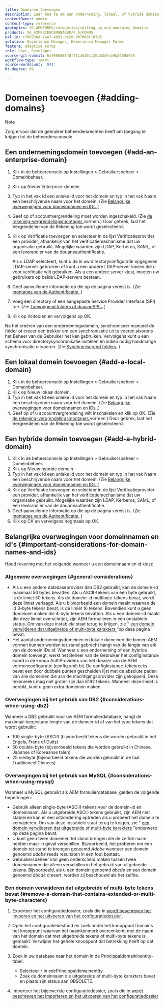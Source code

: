```yaml
---
title: Domeinen toevoegen
description: Leer hoe te om een onderneming, lokaal, of hybride domein toe te voegen gebruikend de montages van het Beheer van het Domein en algemene overwegingen voor domeinnamen en identiteitskaarts.
contentOwner: admin
content-type: reference
geptopics: SG_AEMFORMS/categories/setting_up_and_managing_domains
products: SG_EXPERIENCEMANAGER/6.5/FORMS
exl-id: c708936d-7aa7-4b92-be2d-d97008f187d2
solution: Experience Manager, Experience Manager Forms
feature: Adaptive Forms
role: User, Developer
source-git-commit: 6a9806d8f40f711a610c130c63d9ab9b2460d075
workflow-type: tm+mt
source-wordcount: '941'
ht-degree: 0%

---
```


# Domeinen toevoegen {#adding-domains}

>[!NOTE]
> 
> Zorg ervoor dat de gebruiker beheerdersrechten heeft om toegang te krijgen tot de beheerdersconsole.

## Een ondernemingsdomein toevoegen {#add-an-enterprise-domain}

1. Klik in de beheerconsole op Instellingen > Gebruikersbeheer > Domeinbeheer.
1. Klik op Nieuw Enterprise-domein.
1. Typ in het vak Id een unieke id voor het domein en typ in het vak Naam een beschrijvende naam voor het domein. (Zie [ Belangrijke overwegingen voor domeinnamen en IDs ](adding-domains.md#important-considerations-for-domain-names-and-ids).)
1. Geef op of accountvergrendeling moet worden ingeschakeld. (Zie [ de rekening-vergrendelingsmontages ](/help/forms/using/admin-help/configure-account-locking-settings.md#configure-account-locking-settings) vormen.) Door gebrek, laat het Vergrendelen van de Rekening toe wordt geselecteerd.
1. Klik op Verificatie toevoegen en selecteer in de lijst Verificatieprovider een provider, afhankelijk van het verificatiemechanisme dat uw organisatie gebruikt. Mogelijke waarden zijn LDAP, Kerberos, SAML, of een leverancier van de douaneauthentificatie.

   Als u LDAP selecteert, kunt u de in uw directoryconfiguratie opgegeven LDAP-server gebruiken of kunt u een andere LDAP-server kiezen die u voor verificatie wilt gebruiken. Als u een andere server kiest, moeten uw gebruikers op beide LDAP-servers bestaan.

1. Geef aanvullende informatie op die op de pagina vereist is. (Zie [ montages van de Authentificatie ](/help/forms/using/admin-help/configuring-authentication-providers.md#authentication-settings).)
1. Voeg een directory of een aangepaste Service Provider Interface (SPI) toe. (Zie [ Toevoegend folders of douaneSPIs ](/help/forms/using/admin-help/configuring-directories.md#adding-directories-or-custom-spis).)
1. Klik op Voltooien en vervolgens op OK.

Na het creëren van een ondernemingsdomein, synchroniseer manueel de folder of creeer een trekker om een synchronisatie uit te voeren alvorens het Beheer van de Gebruiker het kan gebruiken. Vervolgens kunt u een schema voor directorysynchronisatie instellen en indien nodig handmatige synchronisatie uitvoeren. (Zie [ Synchroniserend folders ](/help/forms/using/admin-help/synchronizing-directories.md#synchronizing-directories).)

## Een lokaal domein toevoegen {#add-a-local-domain}

1. Klik in de beheerconsole op Instellingen > Gebruikersbeheer > Domeinbeheer.
1. Klik op Nieuw lokaal domein.
1. Typ in het vak Id een unieke id voor het domein en typ in het vak Naam een beschrijvende naam voor het domein. (Zie [ Belangrijke overwegingen voor domeinnamen en IDs ](adding-domains.md#important-considerations-for-domain-names-and-ids).)
1. Geef op of u accountvergrendeling wilt inschakelen en klik op OK. (Zie [ de rekening-vergrendelingsmontages ](/help/forms/using/admin-help/configure-account-locking-settings.md#configure-account-locking-settings) vormen.) Door gebrek, laat het Vergrendelen van de Rekening toe wordt geselecteerd.

## Een hybride domein toevoegen {#add-a-hybrid-domain}

1. Klik in de beheerconsole op Instellingen > Gebruikersbeheer > Domeinbeheer.
1. Klik op Nieuw hybride domein.
1. Typ in het vak Id een unieke id voor het domein en typ in het vak Naam een beschrijvende naam voor het domein. (Zie [ Belangrijke overwegingen voor domeinnamen en IDs ](adding-domains.md#important-considerations-for-domain-names-and-ids).)
1. Klik op Verificatie toevoegen en selecteer in de lijst Verificatieprovider een provider, afhankelijk van het verificatiemechanisme dat uw organisatie gebruikt. Mogelijke waarden zijn LDAP, Kerberos, SAML, of een leverancier van de douaneauthentificatie.
1. Geef aanvullende informatie op die op de pagina vereist is. (Zie [ montages van de Authentificatie ](/help/forms/using/admin-help/configuring-authentication-providers.md#authentication-settings).)
1. Klik op OK en vervolgens nogmaals op OK.

## Belangrijke overwegingen voor domeinnamen en id&#39;s {#important-considerations-for-domain-names-and-ids}

Houd rekening met het volgende wanneer u een domeinnaam en id kiest:

### Algemene overwegingen {#general-considerations}

* Als u een andere databaseprovider dan DB2 gebruikt, kan de domein-id maximaal 50 bytes bevatten. Als u ASCII-tekens van één byte gebruikt, is de limiet 50 tekens. Als de domein-id multibyte-tekens bevat, wordt deze limiet verlaagd. Als u bijvoorbeeld een domein maakt waarvan de id 3-byte tekens bevat, is de limiet 16 tekens. Bovendien kunt u geen domeinen maken die 4-byte tekens bevatten. Als u een domein-id maakt die deze limiet overschrijdt, zijn AEM formulieren in een onstabiele status. Om van deze instabiele staat terug te krijgen, zie &quot; [ een domein verwijderen dat uitgebreide of multi-byte karakters ](adding-domains.md#remove-a-domain-that-contains-extended-or-multi-byte-characters)&quot;op deze pagina bevat.
* Het aantal ondernemingsdomeinen en lokale domeinen die binnen AEM vormen kunnen worden tot stand gebracht hangt van de lengte van elk van de domein IDs af. Wanneer u een onderneming of een hybride domein toevoegt, werkt het Beheer van de Gebruiker het configInstance koord in de knoop AuthProviders van het dossier van de AEM vormenconfiguratie (config.xml) bij. De configInstance-tekenreeks bevat een door dubbele punten gescheiden lijst met de absolute paden van alle domeinen die aan de machtigingsprovider zijn gekoppeld. Deze tekenreeks mag niet groter zijn dan 8192 tekens. Wanneer deze limiet is bereikt, kunt u geen extra domeinen maken.

### Overwegingen bij het gebruik van DB2 {#considerations-when-using-db2}

Wanneer u DB2 gebruikt voor uw AEM formulierdatabase, hangt de maximaal toegestane lengte van de domein-id af van het type tekens dat wordt gebruikt:

* 100 single-byte (ASCII) (bijvoorbeeld tekens die worden gebruikt in het Engels, Frans of Duits)
* 50 double-byte (bijvoorbeeld tekens die worden gebruikt in Chinese, Japanse of Koreaanse talen)
* 25 vierbyte (bijvoorbeeld tekens die worden gebruikt in de taal Traditioneel Chinees)

### Overwegingen bij het gebruik van MySQL {#considerations-when-using-mysql}

Wanneer u MySQL gebruikt als AEM formulierdatabase, gelden de volgende beperkingen:

* Gebruik alleen single-byte (ASCII)-tekens voor de domein-id en domeinnaam. Als u uitgebreide ASCII-tekens gebruikt, zijn AEM niet stabiel en kan er een uitzondering optreden als u probeert het domein te verwijderen. Om van deze instabiele staat terug te krijgen, zie &quot; [ een domein verwijderen dat uitgebreide of multi-byte karakters ](adding-domains.md#remove-a-domain-that-contains-extended-or-multi-byte-characters)&quot;onderwerp op deze pagina bevat.
* U kunt geen twee domeinen tot stand brengen die de zelfde naam hebben maar in geval verschillen. Bijvoorbeeld, het proberen om een domein tot stand te brengen genoemd *Adobe* wanneer een domein genoemd *adobe* reeds resultaten in een fout bestaat.
* Gebruikersbeheer kan geen onderscheid maken tussen twee domeinnamen die alleen verschillen in het gebruik van uitgebreide tekens. Bijvoorbeeld, als u een domein genoemd *abcde* en een domein genoemd *âbcdè* creeert, worden zij beschouwd als het zelfde.

### Een domein verwijderen dat uitgebreide of multi-byte tekens bevat {#remove-a-domain-that-contains-extended-or-multi-byte-characters}

1. Exporteer het configuratiedossier, zoals die in [ wordt beschreven het Invoeren en het uitvoeren van het configuratiedossier ](/help/forms/using/admin-help/importing-exporting-configuration-file.md#importing-and-exporting-the-configuration-file).
1. Open het configuratiebestand en zoek onder het knooppunt Domains het knooppunt waarvan het naamkenmerk overeenkomt met de naam van het domein dat met uitgebreide tekens of multi-byte tekens is gemaakt. Verwijder het gehele knooppunt dat betrekking heeft op dat domein.
1. Zoek in uw database naar het domein in de PrincippaldomainInentity-tabel:

   * Selecteer `*` in edcPrincippaldomainentity.
   * Zoek de domeinnaam die uitgebreide of multi-byte karakters bevat en plaats zijn status aan OBSOLETE.

1. Importeer het bijgewerkte configuratiedossier, zoals die in [ wordt beschreven het Importeren en het uitvoeren van het configuratiedossier ](/help/forms/using/admin-help/importing-exporting-configuration-file.md#importing-and-exporting-the-configuration-file).
